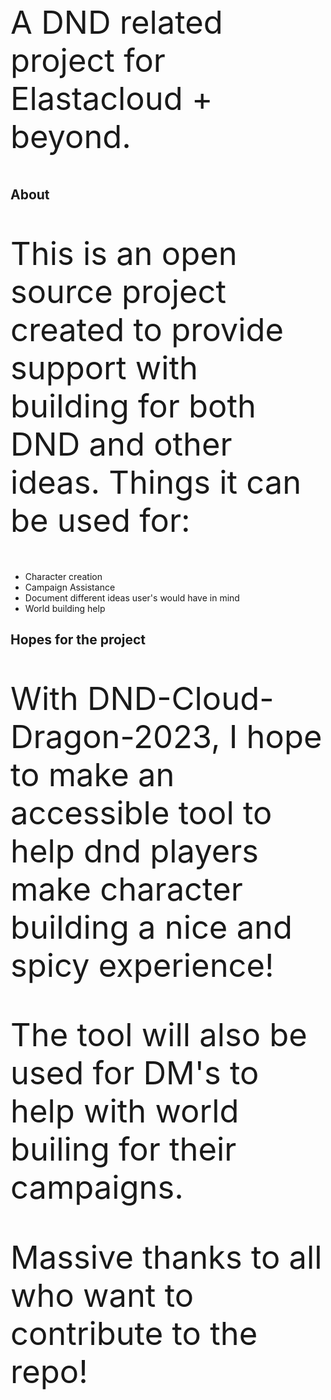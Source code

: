 <html>
	<head>
		<title>DND-Cloud-Dragon (Name is a work in progress)</title>
		<style>
		h1{ color: red; }
		p {font-size:38pt; }
		</style>
	</head>

A DND related project for Elastacloud + beyond. 

<h2 align="left">About</h2>

This is an open source project created to provide support with building for both DND and other ideas.
Things it can be used for: 
 - Character creation 
 - Campaign Assistance
 - Document different ideas user's would have in mind
 - World building help

 <h2 align="left">Hopes for the project</h2>

<p>With DND-Cloud-Dragon-2023, I hope to make an accessible tool to help dnd players make character building a nice and spicy experience!</p>
<p>The tool will also be used for DM's to help with world builing for their campaigns.</p>
<p>Massive thanks to all who want to contribute to the repo!</p>

</html>